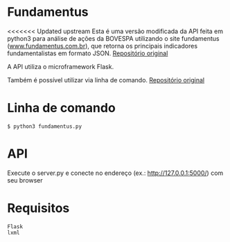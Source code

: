 # Fundamentus
<<<<<<< Updated upstream
Esta é uma versão modificada da API feita em python3 para análise de ações da BOVESPA utilizando o site fundamentus (www.fundamentus.com.br), que retorna os principais indicadores fundamentalistas em formato JSON.
<a href="https://github.com/phoemur/fundamentus">Repositório original</a>   

A API utiliza o microframework Flask.

Também é possível utilizar via linha de comando.
<a href="https://github.com/phoemur/fundamentus">Repositório original</a>   

# Linha de comando
    $ python3 fundamentus.py

# API
Execute o server.py e conecte no endereço (ex.: http://127.0.0.1:5000/) com seu browser

# Requisitos
    Flask
    lxml
